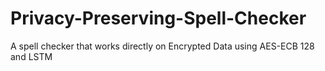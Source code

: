 # Privacy-Preserving-Spell-Checker
A spell checker that works directly on Encrypted Data using AES-ECB 128 and LSTM
